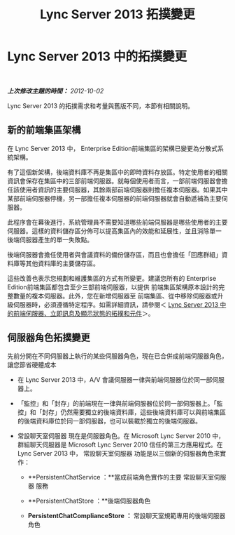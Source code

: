 ﻿---
title: Lync Server 2013 拓撲變更
TOCTitle: 拓撲變更
ms:assetid: 9e40ef93-9ab0-498c-9bbf-f94584353e53
ms:mtpsurl: https://technet.microsoft.com/zh-tw/library/JJ688153(v=OCS.15)
ms:contentKeyID: 49890229
ms.date: 08/24/2015
mtps_version: v=OCS.15
ms.translationtype: HT
---

# Lync Server 2013 中的拓撲變更

 

_**上次修改主題的時間：** 2012-10-02_

Lync Server 2013 的拓撲需求和考量與舊版不同，本節有相關說明。

## 新的前端集區架構

在 Lync Server 2013 中， Enterprise Edition前端集區的架構已變更為分散式系統架構。

有了這個新架構，後端資料庫不再是集區中的即時資料存放區。特定使用者的相關資訊會保存在集區中的三部前端伺服器。就每個使用者而言，一部前端伺服器會擔任該使用者資訊的主要伺服器，其餘兩部前端伺服器則擔任複本伺服器。如果其中某部前端伺服器停機，另一部擔任複本伺服器的前端伺服器就會自動遞補為主要伺服器。

此程序會在幕後進行，系統管理員不需要知道哪些前端伺服器是哪些使用者的主要伺服器。這樣的資料儲存區分佈可以提高集區內的效能和延展性，並且消除單一 後端伺服器產生的單一失敗點。

後端伺服器會擔任使用者與會議資料的備份儲存區，而且也會擔任「回應群組」資料庫等其他資料庫的主要儲存區。

這些改善也表示您規劃和維護集區的方式有所變更。建議您所有的 Enterprise Edition前端集區都包含至少三部前端伺服器，以提供 前端集區架構原本設計的完整數量的複本伺服器。此外，您在新增伺服器至 前端集區、從中移除伺服器或升級伺服器時，必須遵循特定程序。如需詳細資訊，請參閱＜ [Lync Server 2013 中的前端伺服器、立即訊息及顯示狀態的拓撲和元件](lync-server-2013-topologies-and-components-for-front-end-servers-instant-messaging-and-presence.md)＞。

## 伺服器角色拓撲變更

先前分開在不同伺服器上執行的某些伺服器角色，現在已合併成前端伺服器角色，讓您節省硬體成本

  - 在 Lync Server 2013 中，A/V 會議伺服器一律與前端伺服器位於同一部伺服器上。

  - 「監控」和「封存」的前端現在一律與前端伺服器位於同一部伺服器上。「監控」和「封存」仍然需要獨立的後端資料庫，這些後端資料庫可以與前端集區的後端資料庫位於同一部伺服器，也可以裝載於獨立的後端伺服器。

  - 常設聊天室伺服器 現在是伺服器角色。在 Microsoft Lync Server 2010 中， 群組聊天伺服器是 Microsoft Lync Server 2010 信任的第三方應用程式。在 Lync Server 2013 中， 常設聊天室伺服器 功能是以三個新的伺服器角色來實作：
    
      - **PersistentChatService ：**當成前端角色實作的主要 常設聊天室伺服器 服務
    
      - **PersistentChatStore ：**後端伺服器角色
    
      - **PersistentChatComplianceStore ：** 常設聊天室規範專用的後端伺服器角色

